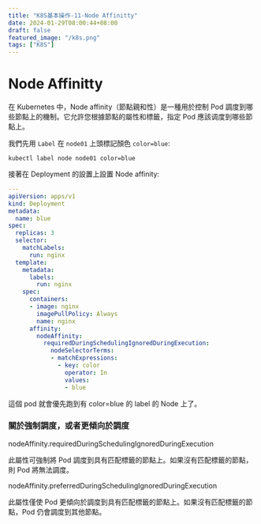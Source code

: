 ```yaml
---
title: "K8S基本操作-11-Node Affinitty"
date: 2024-01-29T08:00:44+08:00
draft: false
featured_image: "/k8s.png"
tags: ["K8S"]
---
```


# Node Affinitty

在 Kubernetes 中，Node affinity（節點親和性）是一種用於控制 Pod 調度到哪些節點上的機制。它允許您根據節點的屬性和標籤，指定 Pod 應該调度到哪些節點上。

我們先用 `Label` 在 `node01` 上頭標記顏色 `color=blue`:

```
kubectl label node node01 color=blue
```

接著在 Deployment 的設置上設置 Node affinity:

```yaml
---
apiVersion: apps/v1
kind: Deployment
metadata:
  name: blue
spec:
  replicas: 3
  selector:
    matchLabels:
      run: nginx
  template:
    metadata:
      labels:
        run: nginx
    spec:
      containers:
      - image: nginx
        imagePullPolicy: Always
        name: nginx
      affinity:
        nodeAffinity:
          requiredDuringSchedulingIgnoredDuringExecution:
            nodeSelectorTerms:
            - matchExpressions:
              - key: color
                operator: In
                values:
                - blue
```

這個 pod 就會優先跑到有 color=blue 的 label 的 Node 上了。

### 關於強制調度，或者更傾向於調度

nodeAffinity.requiredDuringSchedulingIgnoredDuringExecution

此屬性可強制將 Pod 調度到具有匹配標籤的節點上。如果沒有匹配標籤的節點，則 Pod 將無法調度。

nodeAffinity.preferredDuringSchedulingIgnoredDuringExecution

此屬性僅使 Pod 更傾向於調度到具有匹配標籤的節點上。如果沒有匹配標籤的節點，Pod 仍會調度到其他節點。

